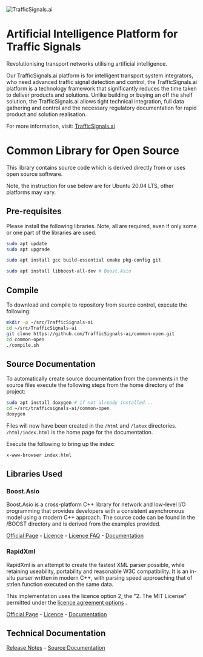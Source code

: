 ![TrafficSignals.ai](https://trafficsignals164508950.files.wordpress.com/2021/03/cropped-momenteo-profile.png)

# Artificial Intelligence Platform for Traffic Signals

Revolutionising transport networks utilising artificial intelligence. 

Our TrafficSignals.ai platform is for intelligent transport system integrators, who need advanced traffic signal detection and control, the TrafficSignals.ai platform is a technology framework that significantly reduces the time taken to deliver products and solutions. Unlike building or buying an off the shelf solution, the TrafficSignals.ai allows tight technical integration, full data gathering and control and the necessary regulatory documentation for rapid product and solution realisation.

For more information, visit: [TrafficSignals.ai](http://TrafficSignals.ai)

# Common Library for Open Source

This library contains source code which is derived directly from or uses open source software. 

Note, the instruction for use below are for Ubuntu 20.04 LTS, other platforms may vary.  

## Pre-requisites 

Please install the following libraries. Note, all are required, even if only some or one part of the libraries are used. 

```Bash
sudo apt update
sudo apt upgrade

sudo apt install gcc build-essential cmake pkg-config git

sudo apt install libboost-all-dev # Boost.Asio
```

## Compile

To download and compile to repository from source control, execute the following: 

```Bash
mkdir -p ~/src/TrafficSignals-ai
cd ~/src/TrafficSignals-ai
git clone https://github.com/TrafficSignals-ai/common-open.git
cd common-open
./compile.sh
```

## Source Documentation 

To automatically create source documentation from the comments in the source files execute the following steps from the home directory of the project:

```Bash
sudo apt install doxygen # if not already installed...
cd ~/src/trafficsignals-ai/common-open
doxygen
```
Files will now have been created in the ```/html``` and ```/latex``` directories. ```/html/index.html``` is the home page for the documentation.

Execute the following to bring up the index: 

```Bash
x-www-browser index.html
```

## Libraries Used

### Boost.Asio

Boost.Asio is a cross-platform C++ library for network and low-level I/O programming that provides developers with a consistent asynchronous model using a modern C++ approach. The source code can be found in the /BOOST directory and is derived from the examples provided. 

[Official Page](https://www.boost.org/doc/libs/1_76_0/doc/html/boost_asio.html) - [Licence](BOOST/BOOST_LICENSE_1_0.txt) - [Licence FAQ](https://www.boost.org/users/license.html#FAQ) - [Documentation](https://www.boost.org/doc/libs/1_76_0/doc/html/boost_asio/reference.html)

### RapidXml

RapidXml is an attempt to create the fastest XML parser possible, while retaining useability, portability and reasonable W3C compatibility. It is an in-situ parser written in modern C++, with parsing speed approaching that of strlen function executed on the same data.

This implementation uses the licence option 2, the "2. The MIT License" permitted under the [licence agreement options](http://rapidxml.sourceforge.net/license.txt) .

[Official Page](http://rapidxml.sourceforge.net/) - [Licence](rapidxml/licence.txt) - [Documentation](http://rapidxml.sourceforge.net/manual.html)


## Technical Documentation

[Release Notes](ReleaseNotes.md) - [Source Documentation](html/index.html)
